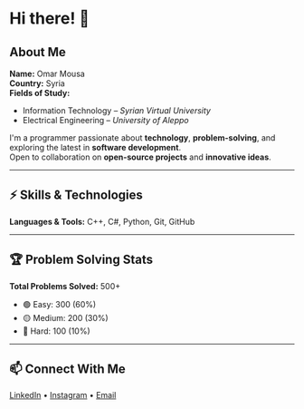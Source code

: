 # Hi there! 👋

## About Me
**Name:** Omar Mousa  
**Country:** Syria  
**Fields of Study:**  
- Information Technology – *Syrian Virtual University*  
- Electrical Engineering – *University of Aleppo*  

I'm a programmer passionate about **technology**, **problem-solving**, and exploring the latest in **software development**.  
Open to collaboration on **open-source projects** and **innovative ideas**.

---

## ⚡ Skills & Technologies
**Languages & Tools:** C++, C#, Python, Git, GitHub

---

## 🏆 Problem Solving Stats
**Total Problems Solved:** 500+  
- 🟢 Easy: 300 (60%)  
- 🟡 Medium: 200 (30%)  
- 🔴 Hard: 100 (10%)

---

## 📫 Connect With Me
[LinkedIn](https://www.linkedin.com/in/omar-mousa-763568314) • [Instagram](https://instagram.com/oma10ar) • [Email](mailto:omar19mousa@gmail.com)
